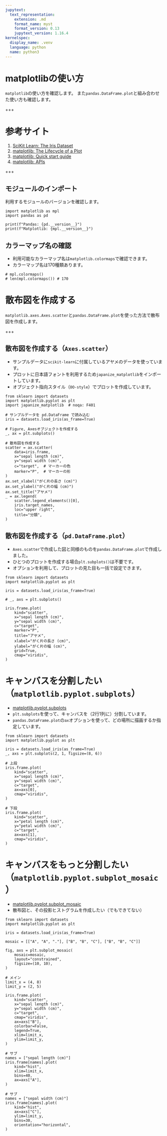 ```yaml
---
jupytext:
  text_representation:
    extension: .md
    format_name: myst
    format_version: 0.13
    jupytext_version: 1.16.4
kernelspec:
  display_name: .venv
  language: python
  name: python3
---
```


# matplotlibの使い方

``matplotlib``の使い方を確認します。
また``pandas.DataFrame.plot``と組み合わせた使い方も確認します。

+++

# 参考サイト

1. [SciKit Learn: The Iris Dataset](https://scikit-learn.org/stable/auto_examples/datasets/plot_iris_dataset.html)
2. [matplotlib: The Lifecycle of a Plot](https://matplotlib.org/stable/tutorials/lifecycle.html)
3. [matplotlib: Quick start guide](https://matplotlib.org/stable/users/explain/quick_start.html)
4. [matplotlib: APIs](https://matplotlib.org/stable/users/explain/figure/api_interfaces.html)

+++

## モジュールのインポート

 利用するモジュールのバージョンを確認します。

```{code-cell} ipython3
import matplotlib as mpl
import pandas as pd

print(f"Pandas: {pd.__version__}")
print(f"Matplotlib: {mpl.__version__}")
```

## カラーマップ名の確認

- 利用可能なカラーマップ名は``matplotlib.colormaps``で確認できます。
- カラーマップ名は170種類あります。

```{code-cell} ipython3
# mpl.colormaps()
# len(mpl.colormaps()) # 170
```

# 散布図を作成する

``matplotlib.axes.Axes.scatter``と``pandas.DataFrame.plot``を使った方法で散布図を作成します。

+++

## 散布図を作成する（``Axes.scatter``）

- サンプルデータに``scikit-learn``に付属しているアヤメのデータを使っています。
- プロットに日本語フォントを利用するため``japanize_matplotlib``をインポートしています。
- オプジェクト指向スタイル（``OO-style``）でプロットを作成しています。

```{code-cell} ipython3
from sklearn import datasets
import matplotlib.pyplot as plt
import japanize_matplotlib  # noqa: F401

# サンプルデータを pd.DataFrame で読み込む
iris = datasets.load_iris(as_frame=True)

# Figure, Axesオブジェクトを作成する
_, ax = plt.subplots()

# 散布図を作成する
scatter = ax.scatter(
    data=iris.frame,
    x="sepal length (cm)",
    y="sepal width (cm)",
    c="target",  # マーカーの色
    marker="P",  # マーカーの形
)
ax.set_xlabel("がく片の長さ (cm)")
ax.set_ylabel("がく片の幅 (cm)")
ax.set_title("アヤメ")
_ = ax.legend(
    scatter.legend_elements()[0],
    iris.target_names,
    loc="upper right",
    title="分類",
)
```

## 散布図を作成する（``pd.DataFrame.plot``）

- ``Axes.scatter``で作成した図と同様のものを``pandas.DataFrame.plot``で作成しました。
- ひとつのプロットを作成する場合``plt.subplots()``は不要です。
- オプションを利用して、プロットの見た目も一括で設定できます。

```{code-cell} ipython3
from sklearn import datasets
import matplotlib.pyplot as plt

iris = datasets.load_iris(as_frame=True)

# _, axs = plt.subplots()

iris.frame.plot(
    kind="scatter",
    x="sepal length (cm)",
    y="sepal width (cm)",
    c="target",
    marker="P",
    title="アヤメ",
    xlabel="がく片の長さ (cm)",
    ylabel="がく片の幅 (cm)",
    grid=True,
    cmap="viridis",
)
```

# キャンバスを分割したい（``matplotlib.pyplot.subplots``）

- [matplotlib.pyplot.subplots](https://matplotlib.org/stable/api/_as_gen/matplotlib.pyplot.subplots.html)
- ``plt.subplots``を使って、キャンバスを（2行1列に）分割しています。
- ``pandas.DataFrame.plot``の``ax``オプションを使って、どの場所に描画するか指定しています。

```{code-cell} ipython3
from sklearn import datasets
import matplotlib.pyplot as plt

iris = datasets.load_iris(as_frame=True)
_, axs = plt.subplots(2, 1, figsize=(8, 6))

# 上段
iris.frame.plot(
    kind="scatter",
    x="sepal length (cm)",
    y="sepal width (cm)",
    c="target",
    ax=axs[0],
    cmap="viridis",
)

# 下段
iris.frame.plot(
    kind="scatter",
    x="petal length (cm)",
    y="petal width (cm)",
    c="target",
    ax=axs[1],
    cmap="viridis",
)
```

# キャンバスをもっと分割したい（``matplotlib.pyplot.subplot_mosaic``）

- [matplotlib.pyplot.subplot_mosaic](https://matplotlib.org/stable/api/_as_gen/matplotlib.pyplot.subplot_mosaic.html)
- 散布図と、その投影ヒストグラムを作成したい（でもできてない）

```{code-cell} ipython3
from sklearn import datasets
import matplotlib.pyplot as plt

iris = datasets.load_iris(as_frame=True)

mosaic = [["A", "A", "."], ["B", "B", "C"], ["B", "B", "C"]]

fig, axs = plt.subplot_mosaic(
    mosaic=mosaic,
    layout="constrained",
    figsize=(10, 10),
)

# メイン
limit_x = (4, 8)
limit_y = (2, 5)

iris.frame.plot(
    kind="scatter",
    x="sepal length (cm)",
    y="sepal width (cm)",
    c="target",
    cmap="viridis",
    ax=axs["B"],
    colorbar=False,
    legend=True,
    xlim=limit_x,
    ylim=limit_y,
)

# サブ
names = ["sepal length (cm)"]
iris.frame[names].plot(
    kind="hist",
    xlim=limit_x,
    bins=40,
    ax=axs["A"],
)

# サブ
names = ["sepal width (cm)"]
iris.frame[names].plot(
    kind="hist",
    ax=axs["C"],
    ylim=limit_y,
    bins=30,
    orientation="horizontal",
)
```
